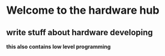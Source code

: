 # Welcome to the hardware hub
## write stuff about hardware developing
**this also contains low level programming**

